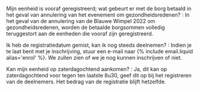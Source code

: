 Mijn eenheid is vooraf geregistreerd; wat gebeurt er met de borg betaald in het geval van annulering van het evenement om gezondheidsredenen?
: In het geval van de annulering van de Blauwe Wimpel 2022 om gezondheidsredenen,
  worden de betaalde borgsommen volledig teruggestort aan de eenheden die vooraf zijn geregistreerd.

Ik heb de registratiedatum gemist, kan ik nog steeds deelnemen?
: Indien je te laat bent met je inschrijving, stuur een e-mail naar {% include email.liquid alias='enrol' %}.
  We zullen zien of we je nog kunnen inschrijven of niet.

Kan mijn eenheid op zaterdagochtend aankomen?
: Ja, dit kan op zaterdagochtend voor tegen ten laatste 8u30, geef dit op bij het registreren van de deelnemers.
  Het bedrag van de registratie blijft hetzelfde.
